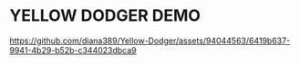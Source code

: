 # YELLOW DODGER DEMO



https://github.com/diana389/Yellow-Dodger/assets/94044563/6419b637-9941-4b29-b52b-c344023dbca9

